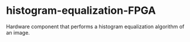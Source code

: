 # histogram-equalization-FPGA
Hardware component that performs a histogram equalization algorithm of an image.
